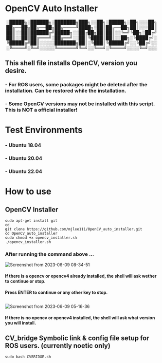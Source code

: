 # OpenCV Auto Installer

<div align="center">
░█████╗░██████╗░███████╗███╗░░██╗░█████╗░██╗░░░██╗
██╔══██╗██╔══██╗██╔════╝████╗░██║██╔══██╗██║░░░██║
██║░░██║██████╔╝█████╗░░██╔██╗██║██║░░╚═╝╚██╗░██╔╝
██║░░██║██╔═══╝░██╔══╝░░██║╚████║██║░░██╗░╚████╔╝░
╚█████╔╝██║░░░░░███████╗██║░╚███║╚█████╔╝░░╚██╔╝░░
░╚════╝░╚═╝░░░░░╚══════╝╚═╝░░╚══╝░╚════╝░░░░╚═╝░░░
</div>

## This shell file installs OpenCV, version you desire.

### - For ROS users, some packages might be deleted after the installation. Can be restored while the installation.

### - Some OpenCV versions may not be installed with this script. This is NOT a official installer!

# Test Environments

### - Ubuntu 18.04

### - Ubuntu 20.04

### - Ubuntu 22.04

###

# How to use

## OpenCV Installer

```shell
sudo apt-get install git
cd
git clone https://github.com/mjlee111/OpenCV_auto_installer.git
cd OpenCV_auto_installer
sudo chmod +x opencv_installer.sh
./opencv_installer.sh
```

### After running the command above ...

![Screenshot from 2023-06-09 08-34-51](https://github.com/mjlee111/OpenCV_auto_installer/assets/66550892/c08b064f-b92e-4cb8-9400-eb738b9591a9)

#### If there is a opencv or opencv4 already installed, the shell will ask wether to continue or stop.

#### Press ENTER to continue or any other key to stop.

##

###

###

![Screenshot from 2023-06-09 05-16-36](https://github.com/mjlee111/OpenCV_auto_installer/assets/66550892/1c1be558-2509-4005-bd9a-470a08d89088)

#### If there is no opencv or opencv4 installed, the shell will ask what version you will install.


## CV_bridge Symbolic link & config file setup for ROS users. (currently noetic only)
```shell
sudo bash CVBRIDGE.sh
```
